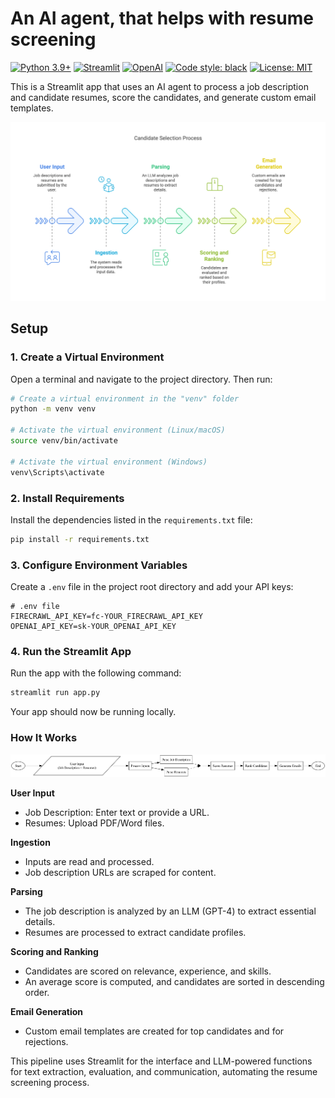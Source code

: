 # An AI agent, that helps with resume screening

[![Python 3.9+](https://img.shields.io/badge/python-3.9+-blue.svg)](https://www.python.org/downloads/)
[![Streamlit](https://img.shields.io/badge/streamlit-1.29.0-FF4B4B.svg)](https://streamlit.io)
[![OpenAI](https://img.shields.io/badge/OpenAI-GPT4-00A67E.svg)](https://openai.com/)
[![Code style: black](https://img.shields.io/badge/code%20style-black-000000.svg)](https://github.com/psf/black)
[![License: MIT](https://img.shields.io/badge/License-MIT-yellow.svg)](https://opensource.org/licenses/MIT)

This is a Streamlit app that uses an AI agent to process a job description and candidate resumes, score the candidates, and generate custom email templates.

![Ai Agent](images/arch-diagram.png "Title")

## Setup

### 1. Create a Virtual Environment

Open a terminal and navigate to the project directory. Then run:

```bash
# Create a virtual environment in the "venv" folder
python -m venv venv

# Activate the virtual environment (Linux/macOS)
source venv/bin/activate

# Activate the virtual environment (Windows)
venv\Scripts\activate
```

### 2. Install Requirements

Install the dependencies listed in the `requirements.txt` file:

```bash
pip install -r requirements.txt
```

### 3. Configure Environment Variables

Create a `.env` file in the project root directory and add your API keys:

```dotenv
# .env file
FIRECRAWL_API_KEY=fc-YOUR_FIRECRAWL_API_KEY
OPENAI_API_KEY=sk-YOUR_OPENAI_API_KEY
```

### 4. Run the Streamlit App

Run the app with the following command:

```bash
streamlit run app.py
```

Your app should now be running locally.

### How It Works

![flowchart](images/hiring-process-flowchart.png "Flowchart")


**User Input**

- Job Description: Enter text or provide a URL.
- Resumes: Upload PDF/Word files.

**Ingestion**

- Inputs are read and processed.
- Job description URLs are scraped for content.

**Parsing**

- The job description is analyzed by an LLM (GPT-4) to extract essential details.
- Resumes are processed to extract candidate profiles.

**Scoring and Ranking**

- Candidates are scored on relevance, experience, and skills.
- An average score is computed, and candidates are sorted in descending order.


**Email Generation**

- Custom email templates are created for top candidates and for rejections.


This pipeline uses Streamlit for the interface and LLM-powered functions for text extraction, evaluation, and communication, automating the resume screening process.